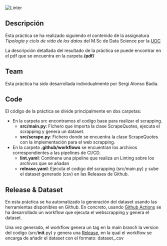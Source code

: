 ![Linter](https://github.com/sergialonsaco/uoc-web-scrapper/workflows/Linter/badge.svg?branch=develop)

## Descripción

Esta práctica se ha realizado siguiendo el contenido de la assignatura _Tipología y ciclo de vida de los datos_ del M.Sc de Data Science por la [UOC](https://www.uoc.edu)

La descripción detallada del resultado de la práctica se puede encontrar en el pdf que se encuentra en la carpeta **/pdf/**

## Team

Esta práctica ha sido desarrollada individualmente por Sergi Alonso Badia.

## Code

El código de la práctica se divide principalmente en dos carpetas:
- En la carpeta src encontramos el codigo base para realizar el scrapping.
    - **src/main.py**: Fichero que importa la clase ScrapeQuotes, ejecuta el scrapping y genera un dataset. 
    - **src/scrape.py**: Fichero donde se encuentra la clase ScrapeQuotes con la implementación para el web scrapping.
- En la carpeta **.github/workflows** se encuentran los archivos correspondientes a las pipelines de CI/CD.
    - **lint.yaml**: Continene una pipeline que realiza un Linting sobre los archivos que se añadan
    - **release.yaml**: Ejecuta el codigo del scrapping (src/main.py) y sube el dataset generado (csv) en las Releases de Github.


## Release & Dataset

En esta práctica se ha automatizado la generación del dataset usando las herramientas disponibles en Github.
En concreto, usando [Github Actions](https://docs.github.com/en/free-pro-team@latest/actions) se ha desarrollado un workflow que ejecuta el webscrapping y genera el dataset. 

Una vez generado,
el workflow genera un tag en la main branch la version del codigo (src/__init__.py) y genera una [Release](https://docs.github.com/en/free-pro-team@latest/github/administering-a-repository/managing-releases-in-a-repository), en la qual el workflow se encarga de añadir el dataset con el formato: dataset_<version>.csv 
